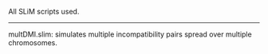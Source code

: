 All SLiM scripts used.

---

multDMI.slim: simulates multiple incompatibility pairs spread over multiple chromosomes.
